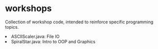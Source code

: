 # workshops
Collection of workshop code, intended to reinforce specific programming topics.

<li>ASCIIScaler.java: File IO</li>
<li>SpiralStar.java: Intro to OOP and Graphics</li>
